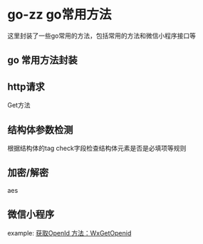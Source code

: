 # go-zz  go常用方法
这里封装了一些go常用的方法，包括常用的方法和微信小程序接口等

## go 常用方法封装
## http请求
Get方法  

## 结构体参数检测
根据结构体的tag  check字段检查结构体元素是否是必填项等规则

## 加密/解密
aes

## 微信小程序
example: [获取OpenId 方法：WxGetOpenid](example/wx.go)

